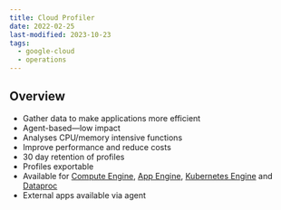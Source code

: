 ```yaml
---
title: Cloud Profiler
date: 2022-02-25
last-modified: 2023-10-23
tags:
  - google-cloud
  - operations
---
```


## Overview

- Gather data to make applications more efficient
- Agent-based—low impact
- Analyses CPU/memory intensive functions
- Improve performance and reduce costs
- 30 day retention of profiles
- Profiles exportable
- Available for [Compute Engine](notes/Compute%20Engine.md), [App Engine](notes/App%20Engine.md), [Kubernetes Engine](notes/Kubernetes%20Engine%20(GKE).md) and [Dataproc](notes/Dataproc.md)
- External apps available via agent
